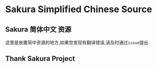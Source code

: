   
# Sakura Simplified Chinese Source

## Sakura 简体中文 资源

这里是放置简中资源的地方,如果您发现有翻译错误,请及时通过`issue`提出.

## Thank Sakura Project
